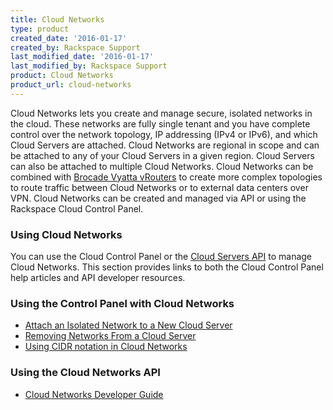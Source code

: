 ```yaml
---
title: Cloud Networks
type: product
created_date: '2016-01-17'
created_by: Rackspace Support
last_modified_date: '2016-01-17'
last_modified_by: Rackspace Support
product: Cloud Networks
product_url: cloud-networks
---
```


Cloud Networks lets you create and manage secure, isolated networks in the cloud. These networks are fully single tenant and you have complete control over the network topology, IP addressing (IPv4 or IPv6), and which Cloud Servers are attached. Cloud Networks are regional in scope and can be attached to any of your Cloud Servers in a given region. Cloud Servers can also be attached to multiple Cloud Networks. Cloud Networks can be combined with [Brocade Vyatta vRouters](http://www.rackspace.com/cloud/servers/vrouter/) to create more complex topologies to route traffic between Cloud Networks or to external data centers over VPN. Cloud Networks can be created and managed via API or using the Rackspace Cloud Control Panel.

### Using Cloud Networks 

You can use the Cloud Control Panel or the [Cloud Servers API](https://developer.rackspace.com/docs/cloud-networks/v2/developer-guide/#document-api-reference) to manage Cloud Networks. This section provides links to both the Cloud Control Panel help articles and API developer resources.

### Using the Control Panel with Cloud Networks

- [Attach an Isolated Network to a New Cloud Server](/how-to/create-an-isolated-cloud-network-and-attach-it-to-a-server "Create an Isolated Cloud Network")
- [Removing Networks From a Cloud Server](/how-to/removing-networks-from-a-cloud-server "Removing Networks from a Cloud Server")
- [Using CIDR notation in Cloud Networks](/how-to/using-cidr-notation-in-cloud-networks "CIDR Notation")

### Using the Cloud Networks API

- [Cloud Networks Developer Guide](https://developer.rackspace.com/docs/cloud-networks/v2/developer-guide/)
